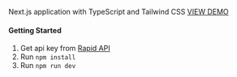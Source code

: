 Next.js application with TypeScript and Tailwind CSS [VIEW DEMO](https://nextjs-catalogue-with-tailwindcss-ylt3.vercel.app/)

#### Getting Started

1. Get api key from [Rapid API](https://rapidapi.com/apininjas/api/cars-by-api-ninjas/pricing)
2. Run `npm install`
3. Run `npm run dev`
